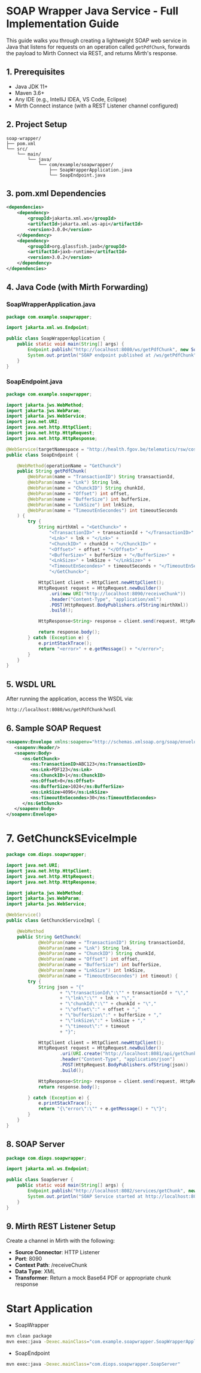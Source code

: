 # SOAP Wrapper Java Service - Full Implementation Guide

This guide walks you through creating a lightweight SOAP web service in Java that listens for requests on an operation called `getPdfChunk`, forwards the payload to Mirth Connect via REST, and returns Mirth's response.

## 1. Prerequisites

- Java JDK 11+
- Maven 3.6+
- Any IDE (e.g., IntelliJ IDEA, VS Code, Eclipse)
- Mirth Connect instance (with a REST Listener channel configured)

## 2. Project Setup

```
soap-wrapper/
├── pom.xml
└── src/
    └── main/
        └── java/
            └── com/example/soapwrapper/
                ├── SoapWrapperApplication.java
                └── SoapEndpoint.java
```

## 3. pom.xml Dependencies

```xml
<dependencies>
    <dependency>
        <groupId>jakarta.xml.ws</groupId>
        <artifactId>jakarta.xml.ws-api</artifactId>
        <version>3.0.0</version>
    </dependency>
    <dependency>
        <groupId>org.glassfish.jaxb</groupId>
        <artifactId>jaxb-runtime</artifactId>
        <version>3.0.2</version>
    </dependency>
</dependencies>
```

## 4. Java Code (with Mirth Forwarding)

### SoapWrapperApplication.java

```java
package com.example.soapwrapper;

import jakarta.xml.ws.Endpoint;

public class SoapWrapperApplication {
    public static void main(String[] args) {
        Endpoint.publish("http://localhost:8080/ws/getPdfChunk", new SoapEndpoint());
        System.out.println("SOAP endpoint published at /ws/getPdfChunk");
    }
}
```

### SoapEndpoint.java

```java
package com.example.soapwrapper;

import jakarta.jws.WebMethod;
import jakarta.jws.WebParam;
import jakarta.jws.WebService;
import java.net.URI;
import java.net.http.HttpClient;
import java.net.http.HttpRequest;
import java.net.http.HttpResponse;

@WebService(targetNamespace = "http://health.fgov.be/telematics/rsw/cosite/2.0/")
public class SoapEndpoint {

    @WebMethod(operationName = "GetChunck")
    public String getPdfChunk(
        @WebParam(name = "TransactionID") String transactionId,
        @WebParam(name = "Lnk") String lnk,
        @WebParam(name = "ChunckID") String chunkId,
        @WebParam(name = "Offset") int offset,
        @WebParam(name = "BufferSize") int bufferSize,
        @WebParam(name = "LnkSize") int lnkSize,
        @WebParam(name = "TimeoutEnSecondes") int timeoutSeconds
    ) {
        try {
            String mirthXml = "<GetChunck>" +
                "<TransactionID>" + transactionId + "</TransactionID>" +
                "<Lnk>" + lnk + "</Lnk>" +
                "<ChunckID>" + chunkId + "</ChunckID>" +
                "<Offset>" + offset + "</Offset>" +
                "<BufferSize>" + bufferSize + "</BufferSize>" +
                "<LnkSize>" + lnkSize + "</LnkSize>" +
                "<TimeoutEnSecondes>" + timeoutSeconds + "</TimeoutEnSecondes>" +
                "</GetChunck>";

            HttpClient client = HttpClient.newHttpClient();
            HttpRequest request = HttpRequest.newBuilder()
                .uri(new URI("http://localhost:8090/receiveChunk"))
                .header("Content-Type", "application/xml")
                .POST(HttpRequest.BodyPublishers.ofString(mirthXml))
                .build();

            HttpResponse<String> response = client.send(request, HttpResponse.BodyHandlers.ofString());

            return response.body();
        } catch (Exception e) {
            e.printStackTrace();
            return "<error>" + e.getMessage() + "</error>";
        }
    }
}
```

## 5. WSDL URL

After running the application, access the WSDL via:

`http://localhost:8080/ws/getPdfChunk?wsdl`

## 6. Sample SOAP Request

```xml
<soapenv:Envelope xmlns:soapenv="http://schemas.xmlsoap.org/soap/envelope/" xmlns:ns="http://health.fgov.be/telematics/rsw/cosite/2.0/">
   <soapenv:Header/>
   <soapenv:Body>
      <ns:GetChunck>
         <ns:TransactionID>ABC123</ns:TransactionID>
         <ns:Lnk>PDF123</ns:Lnk>
         <ns:ChunckID>1</ns:ChunckID>
         <ns:Offset>0</ns:Offset>
         <ns:BufferSize>1024</ns:BufferSize>
         <ns:LnkSize>4096</ns:LnkSize>
         <ns:TimeoutEnSecondes>30</ns:TimeoutEnSecondes>
      </ns:GetChunck>
   </soapenv:Body>
</soapenv:Envelope>
```

# 7. GetChunckSEviceImple

```java
package com.diops.soapwrapper;

import java.net.URI;
import java.net.http.HttpClient;
import java.net.http.HttpRequest;
import java.net.http.HttpResponse;

import jakarta.jws.WebMethod;
import jakarta.jws.WebParam;
import jakarta.jws.WebService;

@WebService()
public class GetChunckServiceImpl {

    @WebMethod
    public String GetChunck(
            @WebParam(name = "TransactionID") String transactionId,
            @WebParam(name = "Lnk") String lnk,
            @WebParam(name = "ChunckID") String chunkId,
            @WebParam(name = "Offset") int offset,
            @WebParam(name = "BufferSize") int bufferSize,
            @WebParam(name = "LnkSize") int lnkSize,
            @WebParam(name = "TimeoutEnSecondes") int timeout) {
        try {
            String json = "{"
                    + "\"transactionId\":\"" + transactionId + "\","
                    + "\"lnk\":\"" + lnk + "\","
                    + "\"chunkId\":\"" + chunkId + "\","
                    + "\"offset\":" + offset + ","
                    + "\"bufferSize\":" + bufferSize + ","
                    + "\"lnkSize\":" + lnkSize + ","
                    + "\"timeout\":" + timeout
                    + "}";

            HttpClient client = HttpClient.newHttpClient();
            HttpRequest request = HttpRequest.newBuilder()
                    .uri(URI.create("http://localhost:8081/api/getChunk"))
                    .header("Content-Type", "application/json")
                    .POST(HttpRequest.BodyPublishers.ofString(json))
                    .build();

            HttpResponse<String> response = client.send(request, HttpResponse.BodyHandlers.ofString());
            return response.body();

        } catch (Exception e) {
            e.printStackTrace();
            return "{\"error\":\"" + e.getMessage() + "\"}";
        }
    }
}
```

## 8. SOAP Server

```java
package com.diops.soapwrapper;

import jakarta.xml.ws.Endpoint;

public class SoapServer {
    public static void main(String[] args) {
        Endpoint.publish("http://localhost:8082/services/getChunk", new GetChunckServiceImpl());
        System.out.println("SOAP Service started at http://localhost:8080/services/getChunk?wsdl");
    }
}
```

## 9. Mirth REST Listener Setup

Create a channel in Mirth with the following:

- **Source Connector**: HTTP Listener
- **Port**: 8090
- **Context Path**: /receiveChunk
- **Data Type**: XML
- **Transformer**: Return a mock Base64 PDF or appropriate chunk response

# Start Application

- SoapWrapper

```bash
mvn clean package
mvn exec:java -Dexec.mainClass="com.example.soapwrapper.SoapWrapperApplication"
```

- SoapEndpoint

```bash
mvn exec:java -Dexec.mainClass="com.diops.soapwrapper.SoapServer"
```
